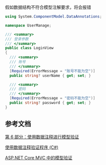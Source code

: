 假如数据结构不符合模型注解要求，将会报错

```csharp
using System.ComponentModel.DataAnnotations;

namespace UserManage;

/// <summary>
/// 登录参数
/// </summary>
public class LoginView
{
  /// <summary>
  /// 账号
  /// </summary>
  [Required(ErrorMessage = "账号不能为空")]
  public string? userName { get; set; }

  /// <summary>
  /// 密码
  /// </summary>
  [Required(ErrorMessage = "密码不能为空")]
  public string? password { get; set; }
}


```

## 参考文档

[第 6 部分：使用数据注释进行模型验证 ](https://learn.microsoft.com/zh-cn/aspnet/mvc/overview/older-versions/mvc-music-store/mvc-music-store-part-6?source=recommendations)

[使用数据注释验证程序 (C#)](https://learn.microsoft.com/zh-cn/aspnet/mvc/overview/older-versions-1/models-data/validation-with-the-data-annotation-validators-cs)

[ASP.NET Core MVC 中的模型验证](https://learn.microsoft.com/zh-cn/aspnet/core/mvc/models/validation?source=recommendations&view=aspnetcore-7.0)
